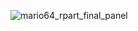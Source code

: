 ![mario64_rpart_final_panel](https://user-images.githubusercontent.com/79040885/120328162-7a964d00-c2e2-11eb-90a0-c635a9780726.png)
